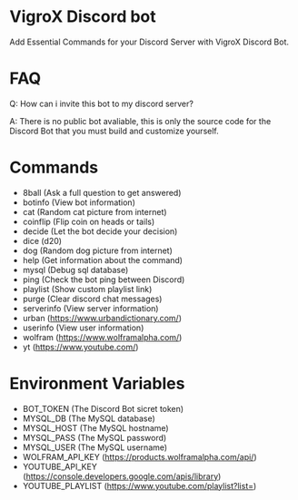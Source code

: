 # VigroX Discord bot
Add Essential Commands for your Discord Server with VigroX Discord Bot.

# FAQ
Q: How can i invite this bot to my discord server?

A: There is no public bot avaliable, this is only the source code for the Discord Bot that you must build and customize yourself.

# Commands
- 8ball (Ask a full question to get answered)
- botinfo (View bot information)
- cat (Random cat picture from internet)
- coinflip (Flip coin on heads or tails)
- decide (Let the bot decide your decision)
- dice (d20)
- dog (Random dog picture from internet)
- help (Get information about the command)
- mysql (Debug sql database)
- ping (Check the bot ping between Discord)
- playlist (Show custom playlist link)
- purge (Clear discord chat messages)
- serverinfo (View server information)
- urban (https://www.urbandictionary.com/)
- userinfo (View user information)
- wolfram (https://www.wolframalpha.com/)
- yt (https://www.youtube.com/)

# Environment Variables
- BOT_TOKEN (The Discord Bot sicret token)
- MYSQL_DB (The MySQL database)
- MYSQL_HOST (The MySQL hostname)
- MYSQL_PASS (The MySQL password)
- MYSQL_USER (The MySQL username)
- WOLFRAM_API_KEY (https://products.wolframalpha.com/api/)
- YOUTUBE_API_KEY (https://console.developers.google.com/apis/library)
- YOUTUBE_PLAYLIST (https://www.youtube.com/playlist?list=<ID>)